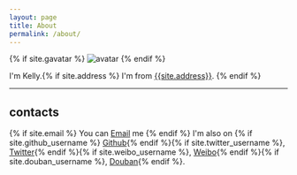 ```yaml
---
layout: page
title: About
permalink: /about/
---
```


{% if site.gavatar %}
<img class="avatar lg" src="{{site.gavatar}}" alt="avatar">
{% endif %}

I'm Kelly.{% if site.address %}
I'm from [{{site.address}}]({{site.address_link}}).
{% endif %}

---

## contacts

{% if site.email %}
You can <a href="mailto:{{ site.email }}">Email</a> me
{% endif %}
I'm also on {% if site.github_username %}
<a href="https://github.com/{{ site.github_username }}">
	<span class="username">Github</span></a>{% endif %}{% if site.twitter_username %}<span>, </span>
<a href="https://twitter.com/{{ site.twitter_username }}">
	<span class="username">Twitter</span></a>{% endif %}{% if site.weibo_username %}<span>, </span>
<a href="http://weibo.com/{{ site.weibo_username }}">
	<span class="username">Weibo</span></a>{% endif %}{% if site.douban_username %}<span>, </span>
<a href="http://www.douban.com/people/{{ site.douban_username }}">
	<span class="username">Douban</span></a>{% endif %}.


